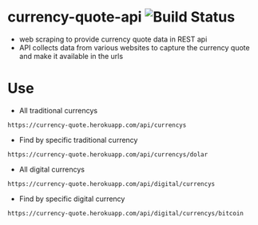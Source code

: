 # currency-quote-api ![Build Status](https://travis-ci.org/msalcantara/currency-quote-api.svg?branch=master)
- web scraping to provide currency quote data in REST api
- API collects data from various websites to capture the currency quote and make it available in the urls

# Use

- All traditional currencys

```https://currency-quote.herokuapp.com/api/currencys``` 

- Find by specific traditional currency

```https://currency-quote.herokuapp.com/api/currencys/dolar``` 


- All digital currencys

```https://currency-quote.herokuapp.com/api/digital/currencys``` 

- Find by specific digital currency

```https://currency-quote.herokuapp.com/api/digital/currencys/bitcoin``` 